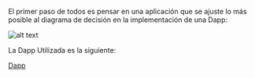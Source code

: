 El primer paso de todos es pensar en una aplicación que se ajuste lo más posible al diagrama de decisión en la implementación de una Dapp:

![alt text](https://github.com/PedroCCBlck/Dise-o-y-desarrollo/blob/master/PEC%203/diagrama%20de%20decisi%C3%B3n%20blockchain.png "Blockchain decision")

La Dapp Utilizada es la siguiente:

[Dapp](https://github.com/PedroCCBlck/Dise-o-y-desarrollo/blob/master/PEC%202/Ejercicio%202/pet-shop-tutorial.tar.gz)
